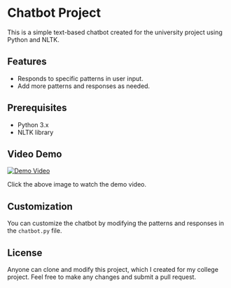# Chatbot Project

This is a simple text-based chatbot created for the university project using Python and NLTK.

## Features

- Responds to specific patterns in user input.
- Add more patterns and responses as needed.

## Prerequisites

- Python 3.x
- NLTK library

## Video Demo
[![Demo Video](https://www.dsecctv.com/images/Demo%20clip%20icon%20md.png)](https://youtu.be/mJ9Tkuu33Is)

Click the above image to watch the demo video.


## Customization

You can customize the chatbot by modifying the patterns and responses in the `chatbot.py` file.

## License

Anyone can clone and modify this project, which I created for my college project. Feel free to make any changes and submit a pull request.
